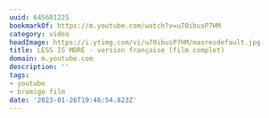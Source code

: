 ```yaml
---
uuid: 645601225
bookmarkOf: https://m.youtube.com/watch?v=u70ibusP7HM
category: video
headImage: https://i.ytimg.com/vi/u70ibusP7HM/maxresdefault.jpg
title: LESS IS MORE - version française (film complet)
domain: m.youtube.com
description: ''
tags:
- youtube
- bromigo film
date: '2023-01-26T19:46:54.823Z'
---
```



